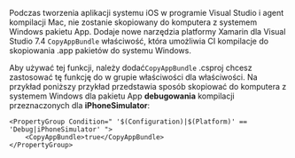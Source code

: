 
Podczas tworzenia aplikacji systemu iOS w programie Visual Studio i agent kompilacji Mac, nie zostanie skopiowany do komputera z systemem Windows pakietu App. Dodaje nowe narzędzia platformy Xamarin dla Visual Studio 7.4 `CopyAppBundle` właściwość, która umożliwia CI kompilacje do skopiowania .app pakietów do systemu Windows.

Aby używać tej funkcji, należy dodać`CopyAppBundle` .csproj chcesz zastosować tę funkcję do w grupie właściwości dla właściwości. Na przykład poniższy przykład przedstawia sposób skopiować do komputera z systemem Windows dla pakietu App **debugowania** kompilacji przeznaczonych dla **iPhoneSimulator**:

    <PropertyGroup Condition=" '$(Configuration)|$(Platform)' == 'Debug|iPhoneSimulator' ">
        <CopyAppBundle>true</CopyAppBundle>
    </PropertyGroup>

